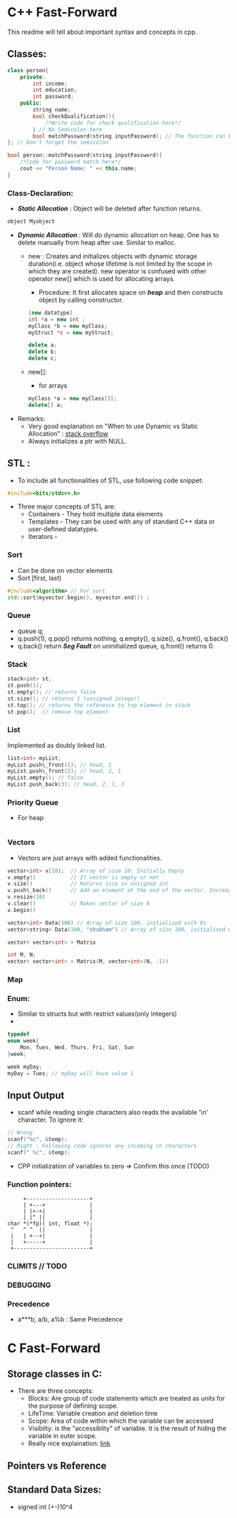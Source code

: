 # C++ Fast-Forward
This readme will tell about important syntax and concepts in cpp.

## Classes: 
```cpp
class person{
	private:
		int income;
		int education;
		int password;
	public:
		string name;
		bool checkQualification(){
			/*Write code for check qualification here*/
		} // No Semicolon here
		bool matchPassword(string inputPassword); // The function can be defined here or later
}; // Don't forget the semicolon

bool person::matchPassword(string inputPassword){
	/*Code for password match here*/	
	cout << "Person Name: " << this.name;
}
```
### Class-Declaration: 
- ***Static Allocation*** : Object will be deleted after function returns. 
```cpp
object Myobject
```
- ***Dynamic Allocation*** : Will do dynamic allocation on heap. One has to delete manually from heap after use. Similar to malloc. 
	* new : Creates and initializes objects with dynamic storage duration(i.e. object whose lifetime is not limited by the scope in which they are created). new operator is confused with other operator new[] which is used for allocating arrays.
		- Procedure: It first allocates space on ***heap*** and then constructs object by calling constructor.
		```cpp
		[new datatype]
		int *a = new int ;
		myClass *b = new myClass;
		myStruct *c = new myStruct;

		delete a;
		delete b;
		delete c;
		```

	* new[]: 
		- for arrays
		```cpp
		myClass *a = new myClass[5];
		delete[] a;
		```
- Remarks: 
	* Very good explanation on "When to use Dynamic vs Static Allocation" : [stack overflow](http://stackoverflow.com/questions/22146094/why-should-i-use-a-pointer-rather-than-the-object-itself)
	* Always initializes a ptr with NULL. 

## STL : 
- To include all functionalities of STL, use following code snippet:
```cpp
#include<bits/stdc++.h>
```
- Three major concepts of STL are:
	* Containers - They hold multiple data elements
	* Templates  - They can be used with any of standard C++ data or user-defined datatypes. 
	* Iterators  - 

### Sort
- Can be done on vector elements
- Sort [first, last)
```cpp
#include<algorithm> // For sort
std::sort(myvector.begin(), myvector.end()) ;
```

### Queue
- queue<int> q;
- q.push(1), q.pop() returns nothing, q.empty(), q.size(), q.front(), q.back()
- q.back() return ***Seg Fault*** on uninitialized queue, q.front() returns 0. 

### Stack
```cpp
stack<int> st;
st.push(1);
st.empty(); // returns false 
st.size(); // returns 1 (unsigned integer)
st.top(); // returns the reference to top element in stack
st.pop();  // remove top element
```

### List
Implemented as doubly linked list.
```cpp
list<int> myList;
myList.push\_front(1); // head, 1
myList.push\_front(2); // head, 2, 1 
myList.empty(); // false
myList.push_back(3); // head, 2, 1, 3 
```

### Priority Queue
- For heap
```cpp

```

### Vectors
- Vectors are just arrays with added functionalities.

```cpp 
vector<int> v[10];	// Array of size 10: Initially Empty
v.empty()			// If vector is empty or not
v.size()			// Returns size in unsigned int
v.push\_back()		// Add an element at the end of the vector. Increase size by one 
v.resize(10) 
v.clear()			// Makes vector of size 0
v.begin()

vector<int> Data(100) // Array of size 100, initialized with 0s
vector<string> Data(100, "shubham") // Array of size 100, initialized with "shubham"

vector< vector<int> > Matrix

int M, N;
vector< vector<int> > Matrix(M, vector<int>(N, -1))
```

### Map

### Enum: 
- Similar to structs but with restrict values(only integers)
- 
```cpp
typedef
enum week{
	Mon, Tues, Wed, Thurs, Fri, Sat, Sun
}week;

week myDay;
myDay = Tues; // myDay will have value 1
```

## Input Output
- scanf while reading single characters also reads the available '\n' character. To ignore it: 
```cpp
// Wrong
scanf("%c", &temp);
// Right : Following code ignores any incoming \n characters
scanf(" %c", &temp); 
```

- CPP initialization of variables to zero => Confirm this once (TODO)

### Function pointers:

         +--------------------+
         | +---+              |
         | |+-+|              |
         | |^ ||              |
    char *(*fp)( int, float *);
     ^   ^ ^  ||              |
     |   | +--+|              |
     |   +-----+              |
     +------------------------+
### CLIMITS // TODO

### DEBUGGING
### Precedence
- a*\**b, a/b, a%b : Same Precedence
# C Fast-Forward

## Storage classes in C: 
- There are three concepts:
	- Blocks: Are group of code statements which are treated as units for the purpose of defining scope.
	- LifeTime: Variable creation and deletion time
	- Scope: Area of code within which the variable can be accessed
	- Visiblity: is the "accessiblity" of variable. It is the result of hiding the variable in outer scope.
	- Really nice explaination: [link](http://opensourceforu.com/2011/10/joy-of-programming-scope-lifetime-and-visibility-in-c/)

## Pointers vs Reference
## Standard Data Sizes: 
- signed int (+-)10^4
